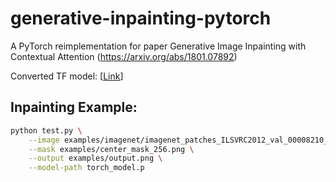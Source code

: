 # generative-inpainting-pytorch
A PyTorch reimplementation for paper Generative Image Inpainting with Contextual Attention (https://arxiv.org/abs/1801.07892)


Converted TF model: [[Link](https://drive.google.com/file/d/1vz2Qp12_iwOiuvLWspLHrC1UIuhSLojx/view?usp=sharing)]


## Inpainting Example:

```bash
python test.py \
	--image examples/imagenet/imagenet_patches_ILSVRC2012_val_00008210_input.png \
	--mask examples/center_mask_256.png \
	--output examples/output.png \
	--model-path torch_model.p
```
